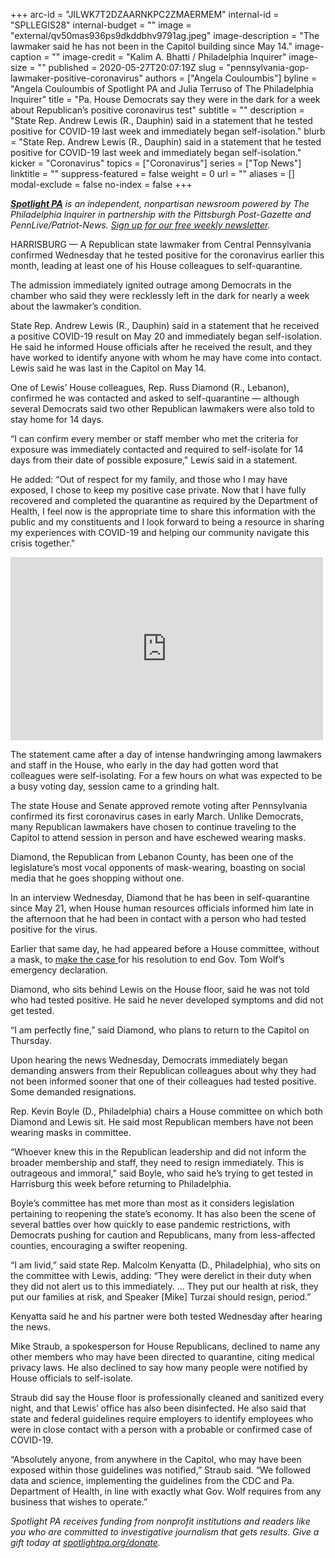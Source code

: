 +++
arc-id = "JILWK7T2DZAARNKPC2ZMAERMEM"
internal-id = "SPLLEGIS28"
internal-budget = ""
image = "external/qv50mas936ps9dkddbhv9791ag.jpeg"
image-description = "The lawmaker said he has not been in the Capitol building since May 14."
image-caption = ""
image-credit = "Kalim A. Bhatti / Philadelphia Inquirer"
image-size = ""
published = 2020-05-27T20:07:19Z
slug = "pennsylvania-gop-lawmaker-positive-coronavirus"
authors = ["Angela Couloumbis"]
byline = "Angela Couloumbis of Spotlight PA and Julia Terruso of The Philadelphia Inquirer"
title = "Pa. House Democrats say they were in the dark for a week about Republican’s positive coronavirus test"
subtitle = ""
description = "State Rep. Andrew Lewis (R., Dauphin) said in a statement that he tested positive for COVID-19 last week and immediately began self-isolation."
blurb = "State Rep. Andrew Lewis (R., Dauphin) said in a statement that he tested positive for COVID-19 last week and immediately began self-isolation."
kicker = "Coronavirus"
topics = ["Coronavirus"]
series = ["Top News"]
linktitle = ""
suppress-featured = false
weight = 0
url = ""
aliases = []
modal-exclude = false
no-index = false
+++

<a href="https://www.spotlightpa.org/"><i><b>Spotlight PA</b></i></a><i> is an independent, nonpartisan newsroom powered by The Philadelphia Inquirer in partnership with the Pittsburgh Post-Gazette and PennLive/Patriot-News. </i><a href="https://www.spotlightpa.org/newsletters"><i>Sign up for our free weekly newsletter</i></a><i>.</i>

HARRISBURG — A Republican state lawmaker from Central Pennsylvania confirmed Wednesday that he tested positive for the coronavirus earlier this month, leading at least one of his House colleagues to self-quarantine.

The admission immediately ignited outrage among Democrats in the chamber who said they were recklessly left in the dark for nearly a week about the lawmaker’s condition.

State Rep. Andrew Lewis (R., Dauphin) said in a statement that he received a positive COVID-19 result on May 20 and immediately began self-isolation. He said he informed House officials after he received the result, and they have worked to identify anyone with whom he may have come into contact. Lewis said he was last in the Capitol on May 14.

One of Lewis’ House colleagues, Rep. Russ Diamond (R., Lebanon), confirmed he was contacted and asked to self-quarantine — although several Democrats said two other Republican lawmakers were also told to stay home for 14 days.

“I can confirm every member or staff member who met the criteria for exposure was immediately contacted and required to self-isolate for 14 days from their date of possible exposure," Lewis said in a statement.

He added: “Out of respect for my family, and those who I may have exposed, I chose to keep my positive case private. Now that I have fully recovered and completed the quarantine as required by the Department of Health, I feel now is the appropriate time to share this information with the public and my constituents and I look forward to being a resource in sharing my experiences with COVID-19 and helping our community navigate this crisis together."

<iframe src="https://www.facebook.com/plugins/post.php?href=https%3A%2F%2Fwww.facebook.com%2FRepAndrewLewis%2Fposts%2F3165877086971260&width=500" width="500" height="293" style="border:none;overflow:hidden" scrolling="no" frameborder="0" allowTransparency="true" allow="encrypted-media"></iframe>

The statement came after a day of intense handwringing among lawmakers and staff in the House, who early in the day had gotten word that colleagues were self-isolating. For a few hours on what was expected to be a busy voting day, session came to a grinding halt.

The state House and Senate approved remote voting after Pennsylvania confirmed its first coronavirus cases in early March. Unlike Democrats, many Republican lawmakers have chosen to continue traveling to the Capitol to attend session in person and have eschewed wearing masks.

Diamond, the Republican from Lebanon County, has been one of the legislature’s most vocal opponents of mask-wearing, boasting on social media that he goes shopping without one.

In an interview Wednesday, Diamond that he has been in self-quarantine since May 21, when House human resources officials informed him late in the afternoon that he had been in contact with a person who had tested positive for the virus.

Earlier that same day, he had appeared before a House committee, without a mask, to <a href="https://lancasteronline.com/news/politics/committee-advances-nuclear-option-to-shut-down-wolf-s-emergency-power/article_09f0e996-9b85-11ea-be7e-a3c4a2dad5bb.html" target=_blank>make the case </a>for his resolution to end Gov. Tom Wolf’s emergency declaration.

Diamond, who sits behind Lewis on the House floor, said he was not told who had tested positive. He said he never developed symptoms and did not get tested.

“I am perfectly fine,” said Diamond, who plans to return to the Capitol on Thursday.

Upon hearing the news Wednesday, Democrats immediately began demanding answers from their Republican colleagues about why they had not been informed sooner that one of their colleagues had tested positive. Some demanded resignations.

Rep. Kevin Boyle (D., Philadelphia) chairs a House committee on which both Diamond and Lewis sit. He said most Republican members have not been wearing masks in committee.

<script src="https://www.spotlightpa.org/embed.js" async></script><div data-spl-embed-version="1" data-spl-src="https://www.spotlightpa.org/embeds/newsletter/"></div>


“Whoever knew this in the Republican leadership and did not inform the broader membership and staff, they need to resign immediately. This is outrageous and immoral," said Boyle, who said he’s trying to get tested in Harrisburg this week before returning to Philadelphia.

Boyle’s committee has met more than most as it considers legislation pertaining to reopening the state’s economy. It has also been the scene of several battles over how quickly to ease pandemic restrictions, with Democrats pushing for caution and Republicans, many from less-affected counties, encouraging a swifter reopening.

“I am livid,” said state Rep. Malcolm Kenyatta (D., Philadelphia), who sits on the committee with Lewis, adding: “They were derelict in their duty when they did not alert us to this immediately. ... They put our health at risk, they put our families at risk, and Speaker [Mike] Turzai should resign, period.”

Kenyatta said he and his partner were both tested Wednesday after hearing the news.

Mike Straub, a spokesperson for House Republicans, declined to name any other members who may have been directed to quarantine, citing medical privacy laws. He also declined to say how many people were notified by House officials to self-isolate.

Straub did say the House floor is professionally cleaned and sanitized every night, and that Lewis’ office has also been disinfected. He also said that state and federal guidelines require employers to identify employees who were in close contact with a person with a probable or confirmed case of COVID-19.

“Absolutely anyone, from anywhere in the Capitol, who may have been exposed within those guidelines was notified,” Straub said. “We followed data and science, implementing the guidelines from the CDC and Pa. Department of Health, in line with exactly what Gov. Wolf requires from any business that wishes to operate.”

<i>Spotlight PA receives funding from nonprofit institutions and readers like you who are committed to investigative journalism that gets results. Give a gift today at </i><a href="https://www.spotlightpa.org/donate"><i>spotlightpa.org/donate</i></a><i>.</i>
